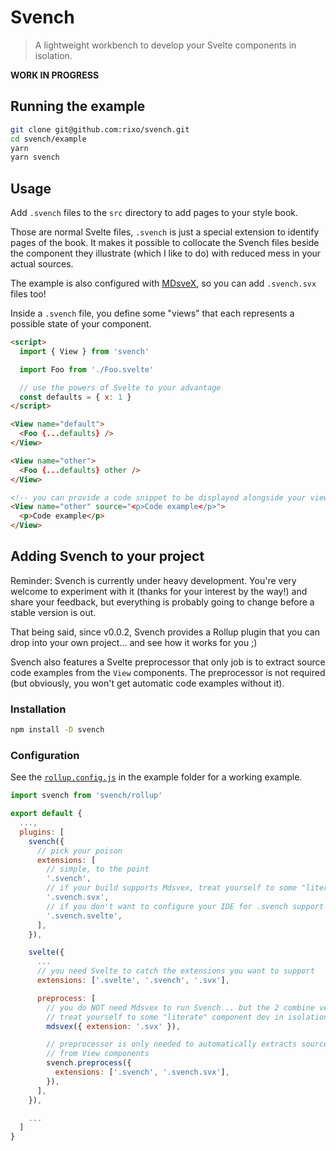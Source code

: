 # Svench

> A lightweight workbench to develop your Svelte components in isolation.

**WORK IN PROGRESS**

## Running the example

```bash
git clone git@github.com:rixo/svench.git
cd svench/example
yarn
yarn svench
```

## Usage

Add `.svench` files to the `src` directory to add pages to your style book.

Those are normal Svelte files, `.svench` is just a special extension to identify pages of the book. It makes it possible to collocate the Svench files beside the component they illustrate (which I like to do) with reduced mess in your actual sources.

The example is also configured with [MDsveX](https://github.com/pngwn/MDsveX), so you can add `.svench.svx` files too!

Inside a `.svench` file, you define some "views" that each represents a possible state of your component.

```html
<script>
  import { View } from 'svench'

  import Foo from './Foo.svelte'

  // use the powers of Svelte to your advantage
  const defaults = { x: 1 }
</script>

<View name="default">
  <Foo {...defaults} />
</View>

<View name="other">
  <Foo {...defaults} other />
</View>

<!-- you can provide a code snippet to be displayed alongside your view -->
<View name="other" source="<p>Code example</p>">
  <p>Code example</p>
</View>
```

## Adding Svench to your project

Reminder: Svench is currently under heavy development. You're very welcome to experiment with it (thanks for your interest by the way!) and share your feedback, but everything is probably going to change before a stable version is out.

That being said, since v0.0.2, Svench provides a Rollup plugin that you can drop into your own project... and see how it works for you ;)

Svench also features a Svelte preprocessor that only job is to extract source code examples from the `View` components. The preprocessor is not required (but obviously, you won't get automatic code examples without it).

### Installation

```bash
npm install -D svench
```

### Configuration

See the [`rollup.config.js`](./example/rollup.config.js) in the example folder for a working example.

```js
import svench from 'svench/rollup'

export default {
  ...,
  plugins: [
    svench({
      // pick your poison
      extensions: [
        // simple, to the point
        '.svench',
        // if your build supports Mdsvex, treat yourself to some "literate"
        '.svench.svx',
        // if you don't want to configure your IDE for .svench support
        '.svench.svelte',
      ],
    }),

    svelte({
      ...
      // you need Svelte to catch the extensions you want to support
      extensions: ['.svelte', '.svench', '.svx'],

      preprocess: [
        // you do NOT need Mdsvex to run Svench... but the 2 combine very well:
        // treat yourself to some "literate" component dev in isolation!
        mdsvex({ extension: '.svx' }),

        // preprocessor is only needed to automatically extracts source code
        // from View components
        svench.preprocess({
          extensions: ['.svench', '.svench.svx'],
        }),
      ],
    }),

    ...
  ]
}
```
